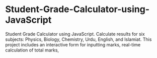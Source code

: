 # Student-Grade-Calculator-using-JavaScript
Student Grade Calculator using JavaScript. Calculate results for six subjects: Physics, Biology, Chemistry, Urdu, English, and Islamiat. This project includes an interactive form for inputting marks, real-time calculation of total marks,
